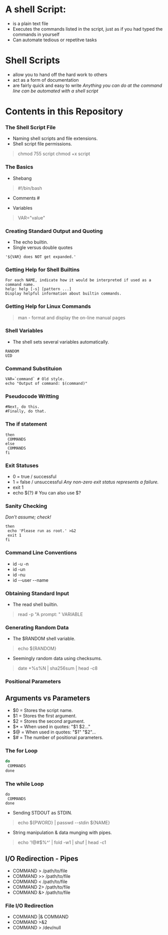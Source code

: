 # A shell Script:
- is a plain text file
- Executes the commands listed in the script, just as if you had typed the commands in yourself
- Can automate tedious or repetitve tasks
# Shell Scripts
- allow you to hand off the hard work to others
- act as a form of documentation
- are fairly quick and easy to write
*Anything you can do at the command line can be automated with a shell script*
# Contents in this Repository
### The Shell Script File
- Naming shell scripts and file extensions.
- Shell script file permissions.
> chmod 755 script
> chmod +x script

### The Basics
- Shebang
> #!/bin/bash

- Comments #

- Variables
> VAR="value"

### Creating Standard Output and Quoting
- The echo builtin.
- Single versus double quotes
```"${VAR} gets expanded."
'${VAR} does NOT get expanded.'
```

### Getting Help for Shell Builtins
```type: type [-afptP] name [name ...]
For each NAME, indicate how it would be interpreted if used as a command name.
help: help [-s] [pattern ...]
Display helpful information about builtin commands.
```

### Getting Help for Linux Commands
> man - format and display the on-line manual pages

### Shell Variables
- The shell sets several variables automatically.
```HOSTNAME
RANDOM
UID
```

### Command Substituion
```VAR=$(command)
VAR=`command` # Old style.
echo "Output of command: $(command)"
```

### Pseudocode Writting
```#First, do this.
#Next, do this.
#Finally, do that.
```
### The if statement
```if [[ COMMANDS ]]
then
 COMMANDS
else
 COMMANDS
fi
```


### Exit Statuses
- 0 = true / successful
- 1 = false / unsuccessful
_Any non-zero exit status represents a failure._
- exit 1
- echo ${?} # You can also use $?

### Sanity Checking
_Don't assume; check!_
```if [[ "${UID}" -ne 0 ]]
then
 echo 'Please run as root.' >&2
 exit 1
fi
```

### Command Line Conventions
- id -u -n
- id -un
- id -nu
- id --user --name

### Obtaining Standard Input
- The read shell builtin.
> read -p "A prompt: " VARIABLE

### Generating Random Data
- The $RANDOM shell variable.
> echo ${RANDOM}

- Seemingly random data using checksums.
> date +%s%N | sha256sum | head -c8

### Positional Parameters
Arguments vs Parameters
---
* $0 = Stores the script name.
* $1 = Stores the first argument.
* $2 = Stores the second argument.
* $* = When used in quotes: "$1 $2..."
* $@ = When used in quotes: "$1" "$2"...
* $# = The number of positional parameters.

### The for Loop
```for VARIABLE in LIST
do
 COMMANDS
done
```

### The while Loop
```while [[ COMMANDS ]]
do
 COMMANDS
done
```

- Sending STDOUT as STDIN.
> echo ${PWORD} | passwd --stdin ${NAME}

- String manipulation & data munging with pipes.
> echo '!@#$%^' | fold -w1 | shuf | head -c1

I/O Redirection - Pipes
---
* COMMAND > /path/to/file
* COMMAND >> /path/to/file
* COMMAND < /path/to/file
* COMMAND 2> /path/to/file
* COMMAND &> /path/to/file

### File I/O Redirection
* COMMAND |& COMMAND
* COMMAND >&2
* COMMAND > /dev/null

